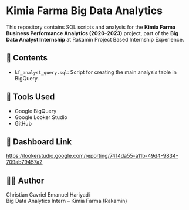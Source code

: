 # Kimia Farma Big Data Analytics 

This repository contains SQL scripts and analysis for the **Kimia Farma Business Performance Analytics (2020–2023)** project, part of the **Big Data Analyst Internship** at Rakamin Project Based Internship Experience.

## 📁 Contents
- `kf_analyst_query.sql`: Script for creating the main analysis table in BigQuery.

## 🧠 Tools Used
- Google BigQuery
- Google Looker Studio
- GitHub

## 🔗 Dashboard Link
https://lookerstudio.google.com/reporting/7414da55-a11b-49d4-9834-709ab79457a2

## 👨‍💻 Author
Christian Gavriel Emanuel Hariyadi  
Big Data Analytics Intern – Kimia Farma (Rakamin)
